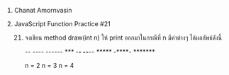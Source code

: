 1. Chanat Amornvasin
2. JavaScript Function Practice #21

    21) จงเขียน method draw(int n) ให้ print ออกมาในกรณีที่ n มีค่าต่างๆ ได้ผลลัพธ์ดังนี้

        -*-             --*--               ---*---
        ***             -***-               --***--
                        *****               -*****-
                                            *******
        
        n = 2           n = 3               n = 4
